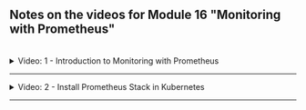 ## Notes on the videos for Module 16 "Monitoring with Prometheus"
<br />

<details>
<summary>Video: 1 - Introduction to Monitoring with Prometheus</summary>
<br />

Prometheus is an open-source monitoring system and alerting toolkit. It is used widely and has an active community. Prometheus gathers, organizes, and stores metrics as time series data from targets by "scraping" metrics HTTP endpoints. It can also trigger alerts when specified conditions are observed.

Prometheus was designed for monitoring highly dynamic container environments like Kubernetes or Docker Swarm, but it can also be used to monitor traditional bare server applications.

### Why should you use Prometheus?
Monitoring highly dynamic container environments can be very challenging, so it helps to have tools like Prometheus, which are designed for monitoring these types of environments. When you have 100s or 1000s of containers, plus components on multiple levels (infrastructure, platform, application) you need a way to have a visibility and consistent monitoring across all these components. Without visibility, it's a black box for you. When things break inside your complex environment, you have no idea what is happening. You don't know what has caused the issue, what is not working.

**Example:** Many application errors appear in frontend to the end user. They only see the error message, but the cause can be any of the many components in the backend. Monitoring can help identifying the problem quickly with little effort. Instead of manually trying to troubleshoot across multiple components, it will help exactly pin point directly to the root cause.

With Prometheus everything is automated. It's constantly monitoring and looking out for any issues real time and may even identify a potential issue before it happens, so you can prevent it.

Prometheus
- constantly monitors all the services
- triggers alerts when a services crashes
- helps to identify problems before they happen

### Architecture
The `Prometheus Server` is the main component that does the actual monitoring work. It consists of a `Data Retrieval Worker` which scrapes the metrics data from applications, servers or services and stores it in a `Time Series Database`. It also contains an `HTTP Server` which accepts PromQL queries and is used by other components like the `Prometheus Web UI` or `Grafana`.

The applications, servers or services that are monitored by Prometheus are called `Targets`. And the units of these targets that are monitored (like CPU status, memory usage, disk space, requests count, exceptions count, request duration, etc.) are called `Metrics`.

The metrics are stored in human readable format. The contain a `Type` and a `Help` attribute. The type is one of the following:
- Counter: how many times x happened
- Gauge: what is the current value of x now
- Histogramm: how long or how big
The help attribute is just a description of what the metric is.

Prometheus collects the metrics data from targets by pulling that data from HTTP endpoints (`[host-address]/metrics`] the targets expose. The result returned by these endpoints must be in a format that Prometheus understands. Some services expose `/metrics` endpoints by default, others need another component for that, so called `Exporters`. Exporters help in exporting existing metrics from third-party systems as Prometheus metrics. An exporter is a service that fetches metrics from a target and converts the data and exposes them as Prometheus metrics. Prometheus can then scrape this endpoint as usual. Some exporters are maintained as part of the official Prometheus organization, others are externally contributed and maintained.

For example if you want to monitor a Linux server, you
- download a node exporter
- untar and execute it
- it converts metrics of the server
- and exposes a /metrics endpoint
- you configure Prometheus to scrape this endpoint

Exporters are often available as Docker images. If you want to monitor a MySQL database running in a pod inside a Kubernetes cluster, you can add a mysql exporter as a sidecar to that pod. Prometheus also provides monitoring of K8s cluster node resources out-of-the-box.

To monitor your own application, Prometheus provides client libraries for many different languages, that allow you to define and expose internal metrics via an HTTP endpoint on your application's instance.

If the number of targets to be monitored increases and one Prometheus server instance is no longer sufficient for scraping all the metrics endpoints, you can start additional Prometheus servers. These servers can then build a Prometheus federation wherein a Prometheus server can scrape data from other Prometheus servers.

When a target only runs for a short time, shorter than the scraping interval (e.g. a short-living batch job), it is also possible to define a `Push Gateway` the short-living target pushes its metrics to. Prometheus then collects the metrics from this gateway at a later time.

### Configuring Prometheus
You write your configuration in a `prometheus.yml` file to let Prometheus know what to scrape (which targets) and when (at what interval). Targets are discovered via a service discovery mechanism.

Example Config File:
```yaml
# how often Prometheus will scrape its targets
global:
  scrape_interval: 15s
  evaluation_interval: 15s

# rules for aggregating metric values or creating alerts when conditions are met
rule_files:
  - first.rules
  - second.rules

# what resources Prometheus monitors
scrape_configs:
  - job_name: prometheus
    static_configs:
      - targets: ['localhost:9090']  # Prometheus has its own /metrics endpoint
  - job_name: node_exporter
    scrape_interval: 1m
    scrape_timeout: 1m
    static_configs:
      - targets: ['localhost:9100']
```

Default values for each job are:
```yaml
metrics_path: "/metrics"
scheme: "http"
```

### Alertmanager
The Alertmanager handles alerts sent by Prometheus server. It takes care of deduplicating, grouping and routing them to the correct receiver integrations. Receivers can be email, PagerDuty, Slack etc. The Prometheus server reads the alert rules and if a condition for an alert is met, an alert is fired (i.e. sent to the alert manager).

### Prometheus Data Storage
Prometheus includes a local on-disk time series database, but optionally integrates with remote storage systems. Data in local storage is stored in a custom, highly efficient format.

### Querying Prometheus
Prometheus provides a functional query language called PromQL. It lets user select and aggregate time series data in real time.

Example queries:
```sh
http_requests_total{status!~"4.."}  # query all HTTP status codes except 4xx ones
rate(http_requests_total[5m])[30m:] # returns the 5min rate of the http_requests_total metric for the past 30mins
```

Options to view results are:
- Query target directly
- Prometheus Web UI
- Use a more powerful visualization tool, e.g. Grafana


</details>

*****

<details>
<summary>Video: 2 - Install Prometheus Stack in Kubernetes</summary>
<br />

### Setup Prometheus in an EKS Cluster
How can we deploy the different parts of the Prometheus monitoring stack in a Kubernetes cluster? There are several ways of doing it.

- Do it manually yoursef: Write all the configuration yaml files of the Prometheus components (like deployments, stateful sets, services, config maps, secrets etc. for Prometheus server, Alertmanager, Grafana, etc.) yourself and apply them to the cluster in the right order. This is a very inefficient way.
- Use an Operator: Find a Prometheus operator (manages the combination of all Prometheus components as one unit) and deploy it in the K8s cluster using the configuration files of the operator.
- Use a Helm chart to deploy an operator: Helm manages the initial setup of the operator and the operator will manage the running Prometheus setup.

In the [first demo project](./demo-projects/1-install-prometheus-in-k8s/) we 
- create an EKS cluster using eksctl,
- deploy the microservices application we know from module 10 (Kubernetes) on that cluster,
- deploy the Prometheus stack,
- monitor the Kubernetes cluster,
- and monitor the microservices application.

</details>

*****